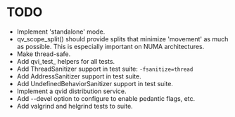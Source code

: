 # TODO

* Implement 'standalone' mode.
* qv_scope_split() should provide splits that minimize 'movement' as much as
    possible. This is especially important on NUMA architectures.
* Make thread-safe.
* Add qvi_test_ helpers for all tests.
* Add ThreadSanitizer support in test suite: `-fsanitize=thread`
* Add AddressSanitizer support in test suite.
* Add UndefinedBehaviorSanitizer support in test suite.
* Implement a qvid distribution service.
* Add --devel option to configure to enable pedantic flags, etc.
* Add valgrind and helgrind tests to suite.
